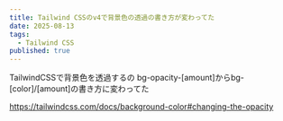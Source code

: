 ```yaml
---
title: Tailwind CSSのv4で背景色の透過の書き方が変わってた
date: 2025-08-13
tags:
  - Tailwind CSS
published: true
---
```

TailwindCSSで背景色を透過するの
bg-opacity-[amount]からbg-[color]/[amount]の書き方に変わってた

https://tailwindcss.com/docs/background-color#changing-the-opacity
